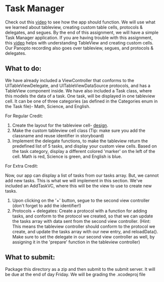 # Task Manager

Check out this [video](https://youtu.be/WiymScIjr08) to see how the app should function. We will use what we learned about tableview, creating custom table cells, protocols & delegates, and segues. By the end of this assignment, we will have a simple Task Manager application.
If you are having trouble with this assignment, this [video](https://l.facebook.com/l.php?u=https%3A%2F%2Fyoutu.be%2FFtO5QT2D_H8&h=AT1DhHWp_wOR2i1R7JPRqtZe14Du4HhhsZoTUYTXoWkeeGwiXbztryAgx1nflwzKZRM1cJ1ngCgAsv4nFsGYkPoQ8BsWIk7ZG9cymWfZNllvX1wPrGhGoe7dFyNRqVPM_LUSslAZfNM) helps with understanding TableView and creating custom cells. Our Panopto recording also goes over tableview, segues, and protocols & delegates.

## What to do:

We have already included a ViewController that conforms to the UITableViewDelegate, and UITableViewDataSource protocols, and has a TableView component inside. We have also included a Task class, where this models the data of a task. 
One task, will be displayed in one tableview cell. It can be one of three categories (as defined in the Categories enum in the Task file)- Math, Science, and English.

For Regular Credit:
1. Create the layout for the tableview cell- [design](https://www.figma.com/file/PAVbt1sKIGChC8qzbjKa7smC/Task-Cell?node-id=0%3A1). 
2. Make the custom tableview cell class (Tip: make sure you add the classname and reuse identifier in storyboard)
3. Implement the delegate functions, to make the tableview return the predefined list of 5 tasks, and display your custom view cells. Based on the task category, display a different colored 'marker' on the left of the cell. Math is red, Science is green, and English is blue. 

For Extra Credit:

Now, our app can display a list of tasks from our tasks array. But, we cannot add new tasks. This is what we will implement in this section.
We've included an AddTaskVC, where this will be the view to use to create new tasks.

1. Upon clicking on the '+' button, segue to the second view controller (don't forget to add the identifier!)
2. Protocols + delegates: Create a protocol with a function for adding tasks, and conform to the protocol we created, so that we can update the tasks array with data sent from the second view controller. (Hint: This means the tableview controller should conform to the protocol we create, and update the tasks array with our new entry, and reloadData(). Make sure to set the delegate in our second view controller as well, by assigning it in the 'prepare' function in the tableview controller)

## What to submit:
Package this directory as a zip and then submit to the submit server.
It will be due at the end of day Friday.
We will be grading the .xcodeproj file
